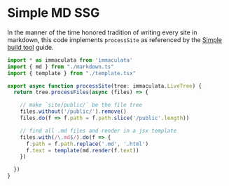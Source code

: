 # Simple MD SSG

In the manner of the time honored tradition
of writing every site in markdown, this code
implements `processSite` as referenced by the
[Simple build tool](simple-build-tool.md#simple-build-tool) guide.

```ts
import * as immaculata from 'immaculata'
import { md } from "./markdown.ts"
import { template } from "./template.tsx"

export async function processSite(tree: immaculata.LiveTree) {
  return tree.processFiles(async (files) => {

    // make `site/public/` be the file tree
    files.without('/public/').remove()
    files.do(f => f.path = f.path.slice('/public'.length))

    // find all .md files and render in a jsx template
    files.with(/\.md$/).do(f => {
      f.path = f.path.replace('.md', '.html')
      f.text = template(md.render(f.text))
    })

  })
}
```

